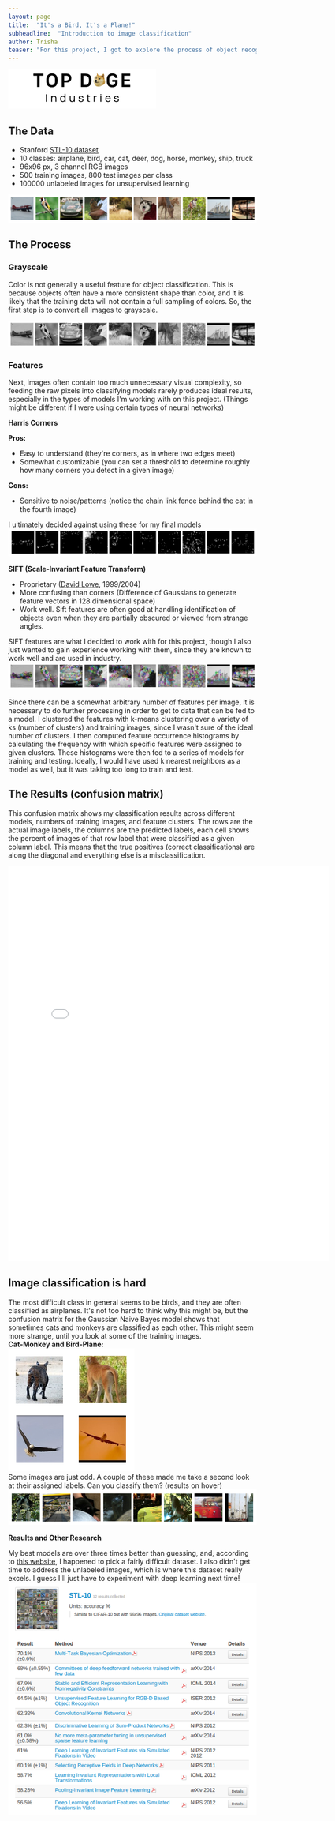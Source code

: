 ```yaml
---
layout: page
title:  "It's a Bird, It's a Plane!"
subheadline:  "Introduction to image classification"
author: Trisha
teaser: "For this project, I got to explore the process of object recognition for image classification, including feature extractions and visualizing my results with D3.js"
---
```


![topdoge logo](../images/topdoge.png)  

## The Data  

- Stanford [STL-10 dataset](http://cs.stanford.edu/~acoates/stl10/)
- 10 classes: airplane, bird, car, cat, deer, dog, horse, monkey, ship, truck
- 96x96 px, 3 channel RGB images
- 500 training images, 800 test images per class
- 100000 unlabeled images for unsupervised learning  

<!--![Sample image from each class](../images/all_classes_color.png)-->
<img class="zoom-img" src="../images/all_classes_color.png" alt="sample images from each class">  

## The Process  

###  Grayscale

Color is not generally a useful feature for object classification. This is because objects often have a more consistent shape than color, and it is likely that the training data will not contain a full sampling of colors. So, the first step is to convert all images to grayscale.  
<!--![same images now in grayscale](../images/all_classes_gray.png)-->  
<img class="zoom-img" src="../images/all_classes_gray.png" alt="same images now in grayscale">  

###  Features  

Next, images often contain too much unnecessary visual complexity, so feeding the raw pixels into classifying models rarely produces ideal results, especially in the types of models I'm working with on this project. (Things might be different if I were using certain types of neural networks)  

**Harris Corners**

**Pros:**  

- Easy to understand (they're corners, as in where two edges meet)  
- Somewhat customizable (you can set a threshold to determine roughly how many corners you detect in a given image)  

**Cons:**  

- Sensitive to noise/patterns (notice the chain link fence behind the cat in the fourth image)  

I ultimately decided against using these for my final models  
<img class="zoom-img" src="../images/all_classes_harris.png" alt="same images with harris features">  

**SIFT (Scale-Invariant Feature Transform)**

- Proprietary ([David Lowe](https://en.wikipedia.org/wiki/David_G._Lowe), 1999/2004)  
- More confusing than corners (Difference of Gaussians to generate feature vectors in 128 dimensional space)  
- Work well. Sift features are often good at handling identification of objects even when they are partially obscured or viewed from strange angles.   

SIFT features are what I decided to work with for this project, though I also just wanted to gain experience working with them, since they are known to work well and are used in industry.  
<img class="zoom-img" src="../images/all_classes_sift.png" alt="same images with sift features">
<!--![same images with sift features](../images/all_classes_sift.png)  -->

Since there can be a somewhat arbitrary number of features per image, it is necessary to do further processing in order to get to data that can be fed to a model. I clustered the features with k-means clustering over a variety of ks (number of clusters) and training images, since I wasn't sure of the ideal number of clusters. I then computed feature occurrence histograms by calculating the frequency with which specific features were assigned to given clusters. These histograms were then fed to a series of models for training and testing. Ideally, I would have used k nearest neighbors as a model as well, but it was taking too long to train and test.  

## The Results (confusion matrix)  

This confusion matrix shows my classification results across different models, numbers of training images, and feature clusters. The rows are the actual image labels, the columns are the predicted labels, each cell shows the percent of images of that row label that were classified as a given column label. This means that the true positives (correct classifications) are along the diagonal and everything else is a misclassification.  
<iframe src="../d3/imageclassif1/index.html" width="650" height="800" style="border:none" scrolling="no"></iframe>

## Image classification is hard  

The most difficult class in general seems to be birds, and they are often classified as airplanes. It's not too hard to think why this might be, but the confusion matrix for the Gaussian Naive Bayes model shows that sometimes cats and monkeys are classified as each other. This might seem more strange, until you look at some of the training images.  
**Cat-Monkey and Bird-Plane:**  
![these images look similar for different objects](../images/catmonkey_birdplane.png)  
Some images are just odd. A couple of these made me take a second look at their assigned labels. Can you classify them? (results on hover)  
![odd images](../images/oddimages.png "monkey, airplane, dog, cat, car, monkey, truck, truck")  

**Results and Other Research**  

My best models are over three times better than guessing, and, according to [this website](http://rodrigob.github.io/are_we_there_yet/build/classification_datasets_results.html), I happened to pick a fairly difficult dataset. I also didn't get time to address the unlabeled images, which is where this dataset really excels. I guess I'll just have to experiment with deep learning next time!  
![papers from the STL-10](../images/stl10pub.png)  



